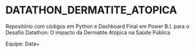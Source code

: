 # DATATHON_DERMATITE_ATOPICA

Repositório com códigos em Python e Dashboard Final em Power B.I. para o Desafio Datathon: O impacto da Dermatite Atópica na Saúde Pública

Equipe: Data+
